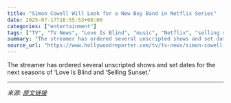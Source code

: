 ```yaml
---
title: "Simon Cowell Will Look for a New Boy Band in Netflix Series"
date: 2025-07-17T16:55:53+08:00
categories: ["entertainment"]
tags: ["TV", "TV News", "Love Is Blind", "music", "Netflix", "selling sunset", "Simon Cowell", "The Ultimatum"]
summary: "The streamer has ordered several unscripted shows and set dates for the next seasons of ‘Love Is Blind and ‘Selling Sunset.’"
source_url: "https://www.hollywoodreporter.com/tv/tv-news/simon-cowell-boy-band-series-netflix-1236318574/"
---
```


The streamer has ordered several unscripted shows and set dates for the next seasons of ‘Love Is Blind and ‘Selling Sunset.’

---

*来源: [原文链接](https://www.hollywoodreporter.com/tv/tv-news/simon-cowell-boy-band-series-netflix-1236318574/)*
